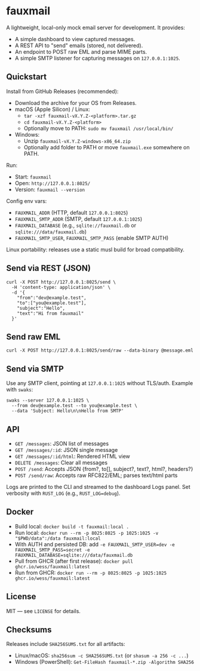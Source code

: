 # fauxmail

A lightweight, local-only mock email server for development. It provides:

- A simple dashboard to view captured messages.
- A REST API to "send" emails (stored, not delivered).
- An endpoint to POST raw EML and parse MIME parts.
 - A simple SMTP listener for capturing messages on `127.0.0.1:1025`.

## Quickstart

Install from GitHub Releases (recommended):

- Download the archive for your OS from Releases.
- macOS (Apple Silicon) / Linux:
  - `tar -xzf fauxmail-vX.Y.Z-<platform>.tar.gz`
  - `cd fauxmail-vX.Y.Z-<platform>`
  - Optionally move to PATH: `sudo mv fauxmail /usr/local/bin/`
- Windows:
  - Unzip `fauxmail-vX.Y.Z-windows-x86_64.zip`
  - Optionally add folder to PATH or move `fauxmail.exe` somewhere on PATH.

Run:

- Start: `fauxmail`
- Open: `http://127.0.0.1:8025/`
- Version: `fauxmail --version`

Config env vars:

- `FAUXMAIL_ADDR` (HTTP, default `127.0.0.1:8025`)
- `FAUXMAIL_SMTP_ADDR` (SMTP, default `127.0.0.1:1025`)
- `FAUXMAIL_DATABASE` (e.g., `sqlite://fauxmail.db` or `sqlite:///data/fauxmail.db`)
- `FAUXMAIL_SMTP_USER`, `FAUXMAIL_SMTP_PASS` (enable SMTP AUTH)

Linux portability: releases use a static musl build for broad compatibility.

## Send via REST (JSON)

```
curl -X POST http://127.0.0.1:8025/send \
  -H 'content-type: application/json' \
  -d '{
    "from":"dev@example.test",
    "to":["you@example.test"],
    "subject":"Hello",
    "text":"Hi from fauxmail"
  }'
```

## Send raw EML

```
curl -X POST http://127.0.0.1:8025/send/raw --data-binary @message.eml
```

## Send via SMTP

Use any SMTP client, pointing at `127.0.0.1:1025` without TLS/auth. Example with `swaks`:

```
swaks --server 127.0.0.1:1025 \
  --from dev@example.test --to you@example.test \
  --data 'Subject: Hello\n\nHello from SMTP'
```

## API

- `GET /messages`: JSON list of messages
- `GET /messages/:id`: JSON single message
- `GET /messages/:id/html`: Rendered HTML view
- `DELETE /messages`: Clear all messages
- `POST /send`: Accepts JSON {from?, to[], subject?, text?, html?, headers?}
- `POST /send/raw`: Accepts raw RFC822/EML; parses text/html parts

Logs are printed to the CLI and streamed to the dashboard Logs panel. Set verbosity with `RUST_LOG` (e.g., `RUST_LOG=debug`).

## Docker

- Build local: `docker build -t fauxmail:local .`
- Run local: `docker run --rm -p 8025:8025 -p 1025:1025 -v "$PWD/data":/data fauxmail:local`
- With AUTH and persisted DB: add `-e FAUXMAIL_SMTP_USER=dev -e FAUXMAIL_SMTP_PASS=secret -e FAUXMAIL_DATABASE=sqlite:///data/fauxmail.db`
- Pull from GHCR (after first release): `docker pull ghcr.io/wess/fauxmail:latest`
- Run from GHCR: `docker run --rm -p 8025:8025 -p 1025:1025 ghcr.io/wess/fauxmail:latest`

## License

MIT — see `LICENSE` for details.

## Checksums

Releases include `SHA256SUMS.txt` for all artifacts:

- Linux/macOS: `sha256sum -c SHA256SUMS.txt` (or `shasum -a 256 -c ...`)
- Windows (PowerShell): `Get-FileHash fauxmail-*.zip -Algorithm SHA256`
